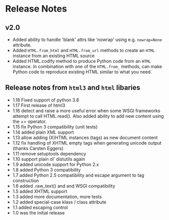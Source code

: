 # Release Notes

## v2.0

* Added ability to handle 'blank' attrs like 'nowrap' using e.g. `nowrap=None` attribute.
* Added `HTML.from_html` and `HTML.from_url` methods to create an `HTML` instance from an existing HTML source
* Added HTML.codify method to produce Python code from an `HTML` instance. In combination with one of the `HTML.from_` methods, can make Python code to reproduce existing HTML similar to what you need.


## Release notes from `html3` and `html` libaries

- 1.18 Fixed support of python 3.8
- 1.17 First release of html3
- 1.16 detect and raise a more useful error when some WSGI frameworks
  attempt to call HTML.read(). Also added ability to add new content using
  the += operator.
- 1.15 fix Python 3 compatibility (unit tests)
- 1.14 added plain XML support
- 1.13 allow adding (X)HTML instances (tags) as new document content
- 1.12 fix handling of XHTML empty tags when generating unicode
  output (thanks Carsten Eggers)
- 1.11 remove setuptools dependency
- 1.10 support plain ol' distutils again
- 1.9 added unicode support for Python 2.x
- 1.8 added Python 3 compatibility
- 1.7 added Python 2.5 compatibility and escape argument to tag
  construction
- 1.6 added .raw_text() and and WSGI compatibility
- 1.5 added XHTML support
- 1.3 added more documentation, more tests
- 1.2 added special-case klass / class attribute
- 1.1 added escaping control
- 1.0 was the initial release